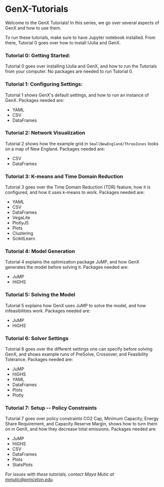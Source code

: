 # GenX-Tutorials
Welcome to the GenX Tutorials! In this series, we go over several aspects of GenX and how to use them. 

To run these tutorials, make sure to have Jupyter notebook installed. From there, Tutorial 0 goes over how to install IJulia and GenX. 

### Tutorial 0: Getting Started:
Tutorial 0 goes over installing IJulia and GenX, and how to run the Tutorials from your computer. No packages are needed to run Tutorial 0.

### Tutorial 1: Configuring Settings:
Tutorial 1 shows GenX's default settings, and how to run an instance of GenX. 
Packages needed are:
* YAML
* CSV
* DataFrames

### Tutorial 2: Network Visualization
Tutorial 2 shows how the example grid in `SmallNewEngland/ThreeZones` looks on a map of New England. 
Packages needed are:
* CSV
* DataFrames

### Tutorial 3: K-means and Time Domain Reduction
Tutorial 3 goes over the Time Domain Reduction (TDR) feature, how it is configured, and how it uses k-means to work.
Packages needed are:
* YAML
* CSV
* DataFrames
* VegaLite
* PlotlyJS
* Plots
* Clustering
* ScikitLearn

### Tutorial 4: Model Generation
Tutorial 4 explains the optimization package JuMP, and how GenX generates the model before solving it.
Packages needed are:
* JuMP
* HiGHS

### Tutorial 5: Solving the Model
Tutorial 5 explains how GenX uses JuMP to solve the model, and how infeasibilities work.
Packages needed are:
* JuMP
* HiGHS

### Tutorial 6: Solver Settings
Tutorial 6 goes over the different settings one can specify before solving GenX, and shows example runs of PreSolve, Crossover, and Feasibility Tolerance.
Packages needed are:
* JuMP
* HiGHS
* YAML
* DataFrames
* Plots
* Plotly

### Tutorial 7: Setup -- Policy Constraints
Tutorial 7 goes over policy constraints CO2 Cap, Minimum Capacity, Energy Share Requirement, and Capacity Reserve Margin, shows how to turn them on in GenX, and how they decrease total emissions.
Packages needed are:
* JuMP
* HiGHS
* CSV
* DataFrames
* Plots
* StatsPlots

_For issues with these tutorials, contact Maya Mutic at mmutic@princeton.edu._



